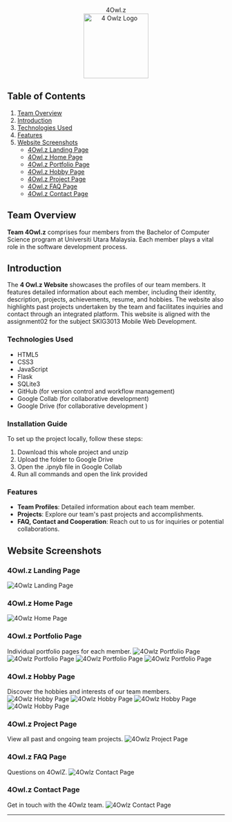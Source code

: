 <p align="center">
  4Owl.z <br>
  <img src="Screenshots/logo.png" alt="4 Owlz Logo" width="150" height="150"/>
</p>

## Table of Contents
1. [Team Overview](#team-overview)
2. [Introduction](#introduction)
3. [Technologies Used](#technologies-used)
4. [Features](#features)
5. [Website Screenshots](#website-screenshots)
   - [4Owl.z Landing Page](#4owlz-landing-page)
   - [4Owl.z Home Page](#4owlz-home-page)
   - [4Owl.z Portfolio Page](#4owlz-portfolio-page)
   - [4Owl.z Hobby Page](#4owlz-hobby-page)
   - [4Owl.z Project Page](#4owlz-project-page)
   - [4Owl.z FAQ Page](#4owlz-faq-page)
   - [4Owl.z Contact Page](#4owlz-contact-page)


## Team Overview

**Team 4Owl.z** comprises four members from the Bachelor of Computer Science program at Universiti Utara Malaysia. Each member plays a vital role in the software development process.

## Introduction

The **4 Owl.z Website** showcases the profiles of our team members. It features detailed information about each member, including their identity, description, projects, achievements, resume, and hobbies. The website also highlights past projects undertaken by the team and facilitates inquiries and contact through an integrated platform.
This website is aligned with the assignment02 for the subject SKIG3013 Mobile Web Development.

### Technologies Used
- HTML5
- CSS3
- JavaScript
- Flask
- SQLite3
- GitHub (for version control and workflow management)
- Google Collab (for collaborative development)
- Google Drive (for collaborative development )

### Installation Guide

To set up the project locally, follow these steps:
1. Download this whole project and unzip
2. Upload the folder to Google Drive
3. Open the .ipnyb file in Google Collab
4. Run all commands and open the link provided


### Features

- **Team Profiles**: Detailed information about each team member.
- **Projects**: Explore our team's past projects and accomplishments.
- **FAQ, Contact and Cooperation**: Reach out to us for inquiries or potential collaborations.

## Website Screenshots

### 4Owl.z Landing Page
![4Owlz Landing Page](Screenshots/LandPage.png)

### 4Owl.z Home Page
![4Owlz Home Page](Screenshots/HomePage.png)

### 4Owl.z Portfolio Page
Individual portfolio pages for each member.
![4Owlz Portfolio Page](Screenshots/ResumePage-TL.png)
![4Owlz Portfolio Page](Screenshots/ResumePage-KM.png)
![4Owlz Portfolio Page](Screenshots/ResumePage-WJ.png)
![4Owlz Portfolio Page](Screenshots/ResumePage-DS.png)

### 4Owl.z Hobby Page
Discover the hobbies and interests of our team members.
![4Owlz Hobby Page](Screenshots/HobbyPage-TL.png)
![4Owlz Hobby Page](Screenshots/HobbyPage-KM.png)
![4Owlz Hobby Page](Screenshots/HobbyPage-WJ.png)
![4Owlz Hobby Page](Screenshots/HobbyPage-DS.png)

### 4Owl.z Project Page
View all past and ongoing team projects.
![4Owlz Project Page](Screenshots/ProjectPage.png)

### 4Owl.z FAQ Page
Questions on 4OwlZ.
![4Owlz Contact Page](Screenshots/FAQPage.png)

### 4Owl.z Contact Page
Get in touch with the 4Owlz team.
![4Owlz Contact Page](Screenshots/ContactPage.png)

---
